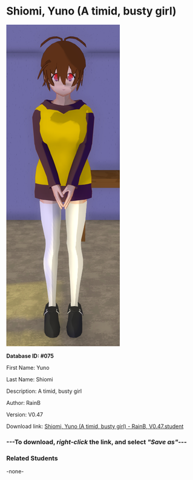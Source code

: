 # Shiomi, Yuno (A timid, busty girl)

<img src="Files/Shiomi, Yuno (A timid, busty girl).png" title="Shiomi, Yuno (A timid, busty girl) - RainB, V0.47">

**Database ID: #075**

First Name: Yuno

Last Name: Shiomi

Description: A timid, busty girl

Author: RainB

Version: V0.47

Download link: <a href="https://raw.githubusercontent.com/Arbiter1223/Daigaku-Gurashi-Custom-Students/master/Students/Files/Shiomi%2C%20Yuno%20(A%20timid%2C%20busty%20girl)%20-%20RainB%2C%20V0.47.student">Shiomi, Yuno (A timid, busty girl) - RainB, V0.47.student</a>

### ---**To download, _right-click_ the link, and select _"Save as"_**---

### Related Students

-none-
